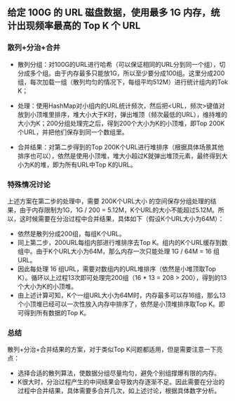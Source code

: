 ## 给定 100G 的 URL 磁盘数据，使用最多 1G 内存，统计出现频率最高的 Top K 个 URL
### 散列+分治+合并

- 散列分组：对100G的URL进行哈希（可以保证相同的URL分到同一个组），切分成多个组。由于内存最多只能放1G，所以至少要分成100组。这里分成200组，每次加载一组（散列均匀的情况下，每组平均512M）进行统计组内的Tok K；

- 处理：使用HashMap对小组内的URL统计频次，然后把\<URL，频次\>键值对放到小顶堆里排序，堆大小大于K时，弹出堆顶（频次最低的URL），维持堆的大小为K；200分组处理完之后，得到200个大小为K的小顶堆，即Top 200K个URL，并把他们保存到同一个数组里。

- 合并结果：对第二步得到的Top 200K个URL进行堆排序（根据具体场景其他排序也可以），依然是使用小顶堆，堆大小超过K就弹出堆顶元素，最终得到大小为K的堆，即为所有URL中Top K的URL。

### 特殊情况讨论
上述方案在第二步的处理中，需要 200K个URL大小 的空间保存分组处理的结果，由于内存限制为1G，1G / 200 = 5.12M，K个URL的大小不能超过5.12M。所以，这时候需要在分治过程中合并结果，具体如下（假设K个URL大小为64M）：

- 依然是散列分成200组，每组K个URL。
- 同上第二步，200URL每组内部进行堆排序去Top K。组内的K个URL缓存到数组中。由于K个URL大小为64M，那么内存一次只能处理 1G / 64M = 16 组URL。
- 因此每处理 16 组URL，需要对数组内的URL堆排序（依然是小堆顶取Top K）。循环以上过程13次即可处理完200组（16 * 13 = 208 > 200），得到的13个大小为K的小顶堆。
- 由上述计算可知，K个一组URL大小为64M时，内存最多可以存16组，那么13个小顶堆已经可以一次性放入内存中排序了，依然是小顶堆排序取Top K。即可得到所有数据的Top K。

### 总结
散列+分治+合并结果的方案，对于类似Top K问题都适用，但是需要注意一下亮点：

- 选择合适的散列算法，使数据分组尽量均匀，避免个别组撑爆有限的内存。
- K很大时，分治过程产生的中间结果会导致内存逐渐不足。因此需要在分治的过程中合并结果，具体需要多合并几次，如上述讨论，根据具体数字分析。